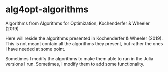 # alg4opt-algorithms
Algorithms from Algorithms for Optimization, Kochenderfer &amp; Wheeler (2019)

Here will reside the algorithms presented in Kochenderfer & Wheeler (2019). This is not meant contain all the algorithms they present, but rather the ones I have needed at some point.

Sometimes I modify the algorithms to make them able to run in the Julia versions I run. Sometimes, I modify them to add some functionality.

